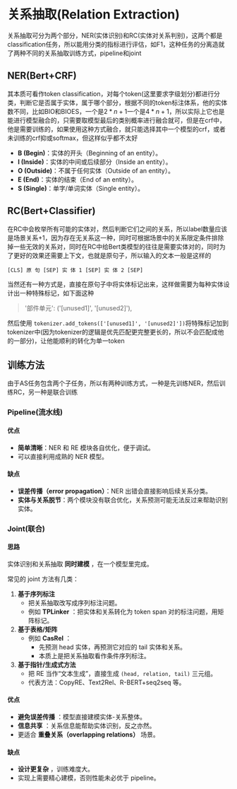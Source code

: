 # 关系抽取(Relation Extraction)

关系抽取可分为两个部分，NER(实体识别)和RC(实体对关系判别)，这两个都是classification任务，所以能用分类的指标进行评估，如F1，这种任务的分离造就了两种不同的关系抽取训练方式，pipeline和joint

## NER(Bert+CRF)

其本质可看作token classification，对每个token(这里要求字级划分)都进行分类，判断它是否属于实体，属于哪个部分，根据不同的token标注体系，他的实体数不同，比如BIO和BIOES，一个是$2*n+1$一个是$4*n+1$，所以实际上它也是能进行模型融合的，只需要取模型最后的类别概率进行融合就可，但是在crf中，他是需要训练的，如果使用这种方式融合，就只能选择其中一个模型的crf，或者未训练的crf抑或softmax，但这样似乎都不太好

- **B (Begin)**：实体的开头（Beginning of an entity）。
- **I (Inside)**：实体的中间或后续部分（Inside an entity）。
- **O (Outside)**：不属于任何实体（Outside of an entity）。
- **E (End)**：实体的结束（End of an entity）。
- **S (Single)**：单字/单词实体（Single entity）。

## RC(Bert+Classifier)

在RC中会枚举所有可能的实体对，然后判断它们之间的关系，所以label数量应该是场景关系+1，因为存在无关系这一种，同时可根据场景中的关系限定条件排除掉一些无效的关系对，同时在RC中给Bert类模型的往往是需要实体对的，同时为了更好的效果还需要上下文，也就是原句子，所以输入的文本一般是这样的

```
[CLS] 原 句 [SEP] 实 体 1 [SEP] 实 体 2 [SEP]
```

当然还有一种方式是，直接在原句子中将实体标记出来，这样做需要为每种实体设计出一种特殊标记，如下面这种

> '部件单元': ('[unused1]', '[unused2]'),

然后使用 `tokenizer.add_tokens(['[unused1]', '[unused2]'])`将特殊标记加到tokenizer中(因为tokenizer的逻辑是优先匹配更完整更长的，所以不会匹配成他的一部分)，让他能顺利的转化为单一token

## 训练方法

由于AS任务包含两个子任务，所以有两种训练方式，一种是先训练NER，然后训练RC，另一种是联合训练

### Pipeline(流水线)


#### 优点

- **简单清晰**：NER 和 RE 模块各自优化，便于调试。
- 可以直接利用成熟的 NER 模型。

#### 缺点

- **误差传播（error propagation）**：NER 出错会直接影响后续关系分类。
- **实体与关系脱节**：两个模块没有联合优化，关系预测可能无法反过来帮助识别实体。

### Joint(联合)

#### 思路

实体识别和关系抽取  **同时建模** ，在一个模型里完成。

常见的 joint 方法有几类：

1. **基于序列标注**
   * 把关系抽取改写成序列标注问题。
   * 例如  **TPLinker** ：把实体和关系转化为 token span 对的标注问题，用矩阵标记。
2. **基于表格/矩阵**
   * 例如  **CasRel** ：
     * 先预测 head 实体，再预测它对应的 tail 实体和关系。
     * 本质上是把关系抽取看作条件序列标注。
3. **基于指针/生成式方法**
   * 把 RE 当作“文本生成”，直接生成 `(head, relation, tail)` 三元组。
   * 代表方法：CopyRE、Text2Rel、R-BERT+seq2seq 等。

#### 优点

* **避免误差传播** ：模型直接建模实体-关系整体。
* **信息共享** ：关系信息能帮助实体识别，反之亦然。
* 更适合 **重叠关系（overlapping relations）** 场景。

#### 缺点

* **设计更复杂** ，训练难度大。
* 实现上需要精心建模，否则性能未必优于 pipeline。
